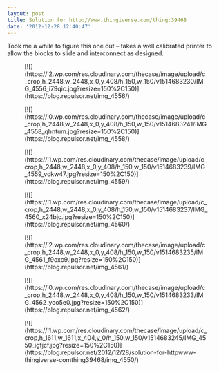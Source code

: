 ```yaml
---
layout: post
title: Solution for http://www.thingiverse.com/thing:39468
date: '2012-12-28 12:40:47'
---
```



Took me a while to figure this one out – takes a well calibrated printer to allow the blocks to slide and interconnect as designed.

<div class="gallery galleryid-135 gallery-columns-3 gallery-size-thumbnail" id="gallery-1"><figure class="gallery-item"><div class="gallery-icon portrait">[![](https://i2.wp.com/res.cloudinary.com/thecase/image/upload/c_crop,h_2448,w_2448,x_0,y_408/h_150,w_150/v1514683230/IMG_4556_i79qic.jpg?resize=150%2C150)](https://blog.repulsor.net/img_4556/)</div></figure><figure class="gallery-item"><div class="gallery-icon portrait">[![](https://i0.wp.com/res.cloudinary.com/thecase/image/upload/c_crop,h_2448,w_2448,x_0,y_408/h_150,w_150/v1514683241/IMG_4558_qhntum.jpg?resize=150%2C150)](https://blog.repulsor.net/img_4558/)</div></figure><figure class="gallery-item"><div class="gallery-icon portrait">[![](https://i1.wp.com/res.cloudinary.com/thecase/image/upload/c_crop,h_2448,w_2448,x_0,y_408/h_150,w_150/v1514683239/IMG_4559_vokw47.jpg?resize=150%2C150)](https://blog.repulsor.net/img_4559/)</div></figure><figure class="gallery-item"><div class="gallery-icon portrait">[![](https://i1.wp.com/res.cloudinary.com/thecase/image/upload/c_crop,h_2448,w_2448,x_0,y_408/h_150,w_150/v1514683237/IMG_4560_x24bjc.jpg?resize=150%2C150)](https://blog.repulsor.net/img_4560/)</div></figure><figure class="gallery-item"><div class="gallery-icon portrait">[![](https://i2.wp.com/res.cloudinary.com/thecase/image/upload/c_crop,h_2448,w_2448,x_0,y_408/h_150,w_150/v1514683235/IMG_4561_f9oxc9.jpg?resize=150%2C150)](https://blog.repulsor.net/img_4561/)</div></figure><figure class="gallery-item"><div class="gallery-icon portrait">[![](https://i0.wp.com/res.cloudinary.com/thecase/image/upload/c_crop,h_2448,w_2448,x_0,y_408/h_150,w_150/v1514683233/IMG_4562_yoo5e0.jpg?resize=150%2C150)](https://blog.repulsor.net/img_4562/)</div></figure><figure class="gallery-item"><div class="gallery-icon landscape">[![](https://i1.wp.com/res.cloudinary.com/thecase/image/upload/c_crop,h_1611,w_1611,x_404,y_0/h_150,w_150/v1514683245/IMG_4550_igfjcf.jpg?resize=150%2C150)](https://blog.repulsor.net/2012/12/28/solution-for-httpwww-thingiverse-comthing39468/img_4550/)</div></figure></div>

